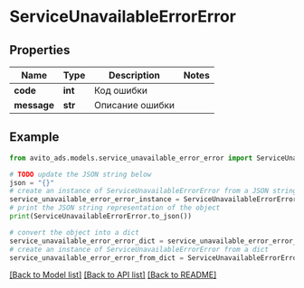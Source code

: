 # ServiceUnavailableErrorError


## Properties

Name | Type | Description | Notes
------------ | ------------- | ------------- | -------------
**code** | **int** | Код ошибки | 
**message** | **str** | Описание ошибки | 

## Example

```python
from avito_ads.models.service_unavailable_error_error import ServiceUnavailableErrorError

# TODO update the JSON string below
json = "{}"
# create an instance of ServiceUnavailableErrorError from a JSON string
service_unavailable_error_error_instance = ServiceUnavailableErrorError.from_json(json)
# print the JSON string representation of the object
print(ServiceUnavailableErrorError.to_json())

# convert the object into a dict
service_unavailable_error_error_dict = service_unavailable_error_error_instance.to_dict()
# create an instance of ServiceUnavailableErrorError from a dict
service_unavailable_error_error_from_dict = ServiceUnavailableErrorError.from_dict(service_unavailable_error_error_dict)
```
[[Back to Model list]](../README.md#documentation-for-models) [[Back to API list]](../README.md#documentation-for-api-endpoints) [[Back to README]](../README.md)


